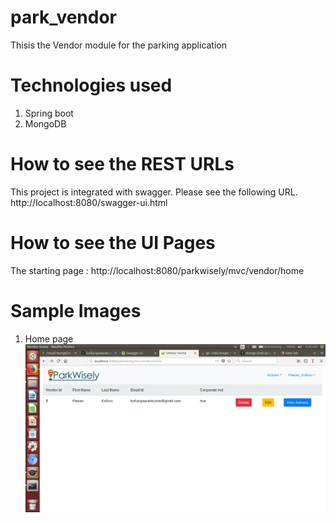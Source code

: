 # park_vendor
Thisis the Vendor module for the parking application 


# Technologies used 
1. Spring boot
2. MongoDB


# How to see the REST URLs
This project is integrated with swagger. 
Please see the following URL.
   http://localhost:8080/swagger-ui.html
   
   
# How to see the UI Pages 
The starting page : http://localhost:8080/parkwisely/mvc/vendor/home



# Sample Images 
1. Home page 
![Alt text](app_images/home.png?raw=true "Home")


